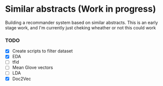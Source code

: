 # Similar abstracts (Work in progress)

Building a recommander system based on similar abstracts.
This is an early stage work, and I'm currently just cheking wheather or not this could work
### TODO

* [x] Create scripts to filter dataset 
* [x] EDA
* [ ] tfid
* [ ] Mean Glove vectors
* [ ] LDA
* [x] Doc2Vec
